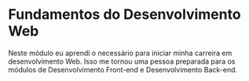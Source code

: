 # Fundamentos do Desenvolvimento Web

Neste módulo eu aprendi o necessário para iniciar minha carreira em desenvolvimento Web. Isso me tornou uma pessoa preparada para os módulos de Desenvolvimento Front-end e Desenvolvimento Back-end.